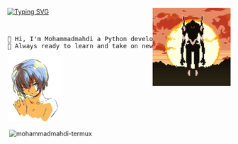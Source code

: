 <div >
  
  <a href="https://git.io/typing-svg"><img src="https://readme-typing-svg.demolab.com?font=Fira+Code&pause=100&width=435&lines=hello!+I'm+mohammadmahditermux+" alt="Typing SVG" /></a>
  <img src="https://github.com/mohammadmahdi-termux/mohammadmahdi-termux/blob/main/pic/eva.gif" width="35%" align="right"/>
  
  <br>
  <pre align="center">
👋 Hi, I'm Mohammadmahdi a Python developer and anime enthusiast.
🚀 Always ready to learn and take on new challenges.
</pre>
<img src="https://github.com/mohammadmahdi-termux/mohammadmahdi-termux/blob/ef9e1aa778bbc7bd24b308bd3ecc2753bf785b24/pic/rei3.jpg" algin="left" width="25%"/>





<p>&nbsp;<img align="center" src="https://github-readme-stats.vercel.app/api?username=mohammadmahdi-termux&show_icons=true&locale=en&theme=dark" alt="mohammadmahdi-termux" /></p>
<div/>
